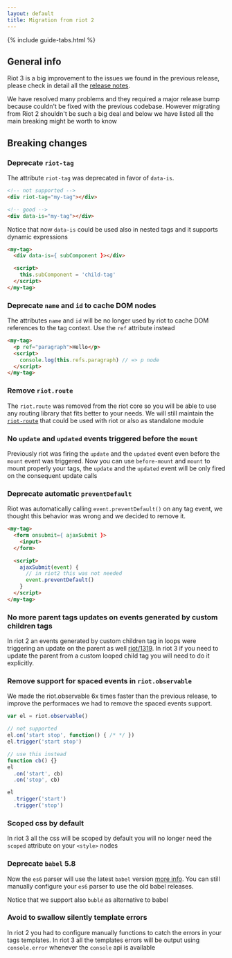 ```yaml
---
layout: default
title: Migration from riot 2
---
```


{% include guide-tabs.html %}

## General info

Riot 3 is a big improvement to the issues we found in the previous release, please check in detail all the [release notes](/release-notes).

We have resolved many problems and they required a major release bump because couldn't be fixed with the previous codebase.
However migrating from Riot 2 shouldn't be such a big deal and below we have listed all the main breaking might be worth to know

## Breaking changes

### Deprecate `riot-tag`

The attribute `riot-tag` was deprecated in favor of `data-is`.

```html
<!-- not supported -->
<div riot-tag="my-tag"></div>

<!-- good -->
<div data-is="my-tag"></div>
```

Notice that now `data-is` could be used also in nested tags and it supports dynamic expressions

```html
<my-tag>
  <div data-is={ subComponent }></div>

  <script>
    this.subComponent = 'child-tag'
  </script>
</my-tag>
```

### Deprecate `name` and `id` to cache DOM nodes

The attributes `name` and `id` will be no longer used by riot to cache DOM references to the tag context.
Use the `ref` attribute instead

```html
<my-tag>
  <p ref="paragraph">Hello</p>
  <script>
    console.log(this.refs.paragraph) // => p node
  </script>
</my-tag>
```

### Remove `riot.route`

The `riot.route` was removed from the riot core so you will be able to use any routing library that fits better to your needs.
We will still maintain the [`riot-route`](https://github.com/riot/route) that could be used with riot or also as standalone module

### No `update` and `updated` events triggered before the `mount`

Previously riot was firing the `update` and the `updated` event even before the `mount` event was triggered.
Now you can use `before-mount` and `mount` to mount properly your tags, the `update` and the `updated` event will be only fired on the consequent update calls

### Deprecate automatic `preventDefault`

Riot was automatically calling `event.preventDefault()` on any tag event, we thought this behavior was wrong and we decided to remove it.

```html
<my-tag>
  <form onsubmit={ ajaxSubmit }>
    <input>
  </form>

  <script>
    ajaxSubmit(event) {
      // in riot2 this was not needed
      event.preventDefault()
    }
  </script>
</my-tag>
```

### No more parent tags updates on events generated by custom children tags

In riot 2 an events generated by custom children tag in loops were triggering an update on the parent as well [riot/1319](https://github.com/riot/riot/issues/1319). In riot 3 if you need to update the parent from a custom looped child tag you will need to do it explicitly.

### Remove support for spaced events in `riot.observable`

We made the riot.observable 6x times faster than the previous release, to improve the performaces we had to remove the spaced events support.

```js
var el = riot.observable()

// not supported
el.on('start stop', function() { /* */ })
el.trigger('start stop')

// use this instead
function cb() {}
el
  .on('start', cb)
  .on('stop', cb)

el
  .trigger('start')
  .trigger('stop')
```

### Scoped css by default

In riot 3 all the css will be scoped by default you will no longer need the `scoped` attribute on your `<style>` nodes

### Deprecate `babel` 5.8

Now the `es6` parser will use the latest `babel` version [more info](/guide/compiler/#ecmascript-6). You can still manually configure your `es6` parser to use the old babel releases.

Notice that we support also `bublé` as alternative to babel

### Avoid to swallow silently template errors

In riot 2 you had to configure manually functions to catch the errors in your tags templates. In riot 3 all the templates errors
will be output using `console.error` whenever the `console` api is available

